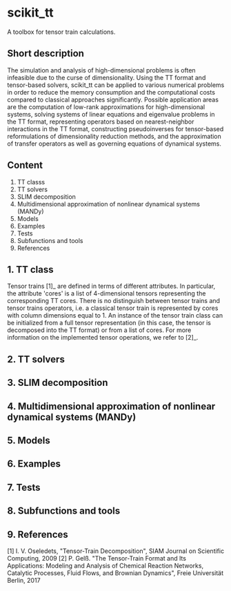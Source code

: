 # scikit_tt

A toolbox for tensor train calculations.

## Short description

The simulation and analysis of high-dimensional problems is often infeasible due to the curse of dimensionality. Using the TT format and tensor-based solvers, scikit_tt can be applied to various numerical problems in order to reduce the memory consumption and the computational costs compared to classical approaches significantly. Possible application areas are the computation of low-rank approximations for high-dimensional systems, solving systems of linear equations and eigenvalue problems in the TT format, representing operators based on nearest-neighbor interactions in the TT format, constructing pseudoinverses for tensor-based reformulations of dimensionality reduction methods, and the approximation of transfer operators as well as governing equations of dynamical systems.

## Content

1. TT classs
2. TT solvers
3. SLIM decomposition
4. Multidimensional approximation of nonlinear dynamical systems (MANDy)
5. Models
6. Examples
7. Tests
8. Subfunctions and tools
9. References

## 1. TT class

Tensor trains [1]_ are defined in terms of different attributes. In particular, the attribute 'cores' is a list of
4-dimensional tensors representing the corresponding TT cores. There is no distinguish between tensor trains and
tensor trains operators, i.e. a classical tensor train is represented by cores with column dimensions equal to 1.
An instance of the tensor train class can be initialized from a full tensor representation (in this case, the tensor
is decomposed into the TT format) or from a list of cores. For more information on the implemented tensor
operations, we refer to [2]_.

## 2. TT solvers

## 3. SLIM decomposition

## 4. Multidimensional approximation of nonlinear dynamical systems (MANDy)

## 5. Models

## 6. Examples

## 7. Tests

## 8. Subfunctions and tools

## 9. References

[1] I. V. Oseledets, "Tensor-Train Decomposition", SIAM Journal on Scientific Computing, 2009
[2] P. Gelß. "The Tensor-Train Format and Its Applications: Modeling and Analysis of Chemical Reaction Networks, Catalytic Processes, Fluid Flows, and Brownian Dynamics", Freie Universität Berlin, 2017
